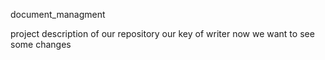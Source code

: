 document_managment


project description of our repository
our key of writer
now we want to see some changes
